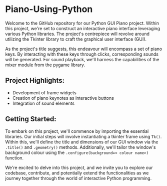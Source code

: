 # Piano-Using-Python
Welcome to the GitHub repository for our Python GUI Piano project. Within this project, we're set to construct an interactive piano interface leveraging various Python libraries. The project's centrepiece will revolve around utilizing the Tkinter library to craft the graphical user interface (GUI).

As the project's title suggests, this endeavour will encompass a set of piano keys. By interacting with these keys through clicks, corresponding sounds will be generated. For sound playback, we'll harness the capabilities of the mixer module from the pygame library.

## Project Highlights:
- Development of frame widgets
- Creation of piano keynotes as interactive buttons
- Integration of sound elements

## Getting Started:
To embark on this project, we'll commence by importing the essential libraries. Our initial steps will involve instantiating a tkinter frame using `Tk()`. Within this, we'll define the title and dimensions of our GUI window via the `.title()` and `.geometry()` methods. Additionally, we'll tailor the window's background colour using the `.configure(background=< colour name>)` function.

We're excited to delve into this project, and we invite you to explore our codebase, contribute, and potentially extend the functionalities as we journey together through the world of interactive Python programming.
